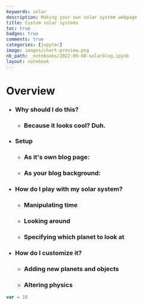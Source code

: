 ```yaml
---
keywords: solar
description: Making your own solar system webpage
title: Custom solar systems
toc: true 
badges: true
comments: true
categories: [jupyter]
image: images/chart-preview.png
nb_path: _notebooks/2022-09-08-solarblog.ipynb
layout: notebook
---
```


# Overview
- ### Why should I do this?
    - ### Because it looks cool? Duh.
- ### Setup
    - ### As it's own blog page:
    - ### As your blog background:
- ### How do I play with my solar system?
    - ### Manipulating time
    - ### Looking around
    - ### Specifying which planet to look at
- ### How do I customize it?
    - ### Adding new planets and objects
    - ### Altering physics

```javascript
var = 10 
```